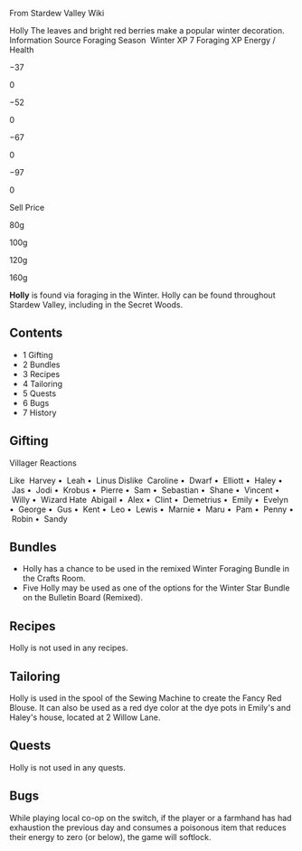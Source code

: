 From Stardew Valley Wiki

Holly The leaves and bright red berries make a popular winter decoration. Information Source Foraging Season  Winter XP 7 Foraging XP Energy / Health

−37

0

−52

0

−67

0

−97

0

Sell Price

80g

100g

120g

160g

**Holly** is found via foraging in the Winter. Holly can be found throughout Stardew Valley, including in the Secret Woods.

## Contents

- 1 Gifting
- 2 Bundles
- 3 Recipes
- 4 Tailoring
- 5 Quests
- 6 Bugs
- 7 History

## Gifting

Villager Reactions

Like  Harvey •  Leah •  Linus Dislike  Caroline •  Dwarf •  Elliott •  Haley •  Jas •  Jodi •  Krobus •  Pierre •  Sam •  Sebastian •  Shane •  Vincent •  Willy •  Wizard Hate  Abigail •  Alex •  Clint •  Demetrius •  Emily •  Evelyn •  George •  Gus •  Kent •  Leo •  Lewis •  Marnie •  Maru •  Pam •  Penny •  Robin •  Sandy

## Bundles

- Holly has a chance to be used in the remixed Winter Foraging Bundle in the Crafts Room.
- Five Holly may be used as one of the options for the Winter Star Bundle on the Bulletin Board (Remixed).

## Recipes

Holly is not used in any recipes.

## Tailoring

Holly is used in the spool of the Sewing Machine to create the Fancy Red Blouse. It can also be used as a red dye color at the dye pots in Emily's and Haley's house, located at 2 Willow Lane.

## Quests

Holly is not used in any quests.

## Bugs

While playing local co-op on the switch, if the player or a farmhand has had exhaustion the previous day and consumes a poisonous item that reduces their energy to zero (or below), the game will softlock.